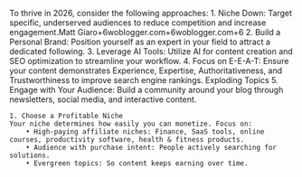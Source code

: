 To thrive in 2026, consider the following approaches:
	1. Niche Down: Target specific, underserved audiences to reduce competition and increase engagement.Matt Giaro+6woblogger.com+6woblogger.com+6
	2. Build a Personal Brand: Position yourself as an expert in your field to attract a dedicated following.
	3. Leverage AI Tools: Utilize AI for content creation and SEO optimization to streamline your workflow.
	4. Focus on E-E-A-T: Ensure your content demonstrates Experience, Expertise, Authoritativeness, and Trustworthiness to improve search engine rankings. Exploding Topics
	5. Engage with Your Audience: Build a community around your blog through newsletters, social media, and interactive content.
	
	1. Choose a Profitable Niche
	Your niche determines how easily you can monetize. Focus on:
		• High-paying affiliate niches: Finance, SaaS tools, online courses, productivity software, health & fitness products.
		• Audience with purchase intent: People actively searching for solutions.
		• Evergreen topics: So content keeps earning over time.
	
